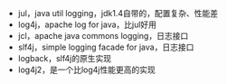 - jul，java util logging，jdk1.4自带的，配置复杂、性能差
- log4j，apache log for java，比jul好用
- jcl，apache java commons logging，日志接口
- slf4j，simple logging facade for java，日志接口
- logback，slf4j的原生实现
- log4j2，是一个比log4j性能更高的实现